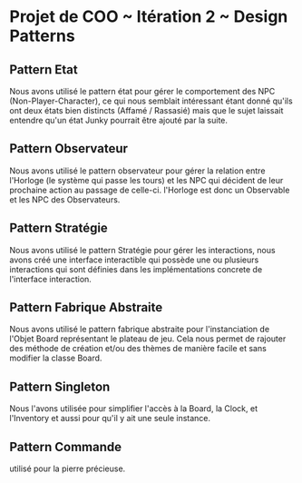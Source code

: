 # Projet de COO ~ Itération 2 ~ Design Patterns

## Pattern Etat

Nous avons utilisé le pattern état pour gérer le comportement des NPC (Non-Player-Character), ce qui nous semblait intéressant étant donné qu'ils ont deux états bien distincts (Affamé / Rassasié) mais que le sujet laissait entendre qu'un état Junky pourrait être ajouté par la suite.

## Pattern Observateur

Nous avons utilisé le pattern observateur pour gérer la relation entre l'Horloge (le système qui passe les tours) et les NPC qui décident de leur prochaine action au passage de celle-ci. l'Horloge est donc un Observable et les NPC des Observateurs.

## Pattern Stratégie

Nous avons utilisé le pattern Stratégie pour gérer les interactions, nous avons créé une interface interactible qui possède une ou plusieurs interactions qui sont définies dans les implémentations concrete de l'interface interaction.

## Pattern Fabrique Abstraite

Nous avons utilisé le pattern fabrique abstraite pour l'instanciation de l'Objet Board représentant le plateau de jeu. Cela nous permet de rajouter des méthode de création et/ou des thèmes de manière facile et sans modifier la classe Board.

## Pattern Singleton

Nous l'avons utilisée pour simplifier l'accès à la Board, la Clock, et l'Inventory et aussi pour qu'il y ait une seule instance.

## Pattern Commande

utilisé pour la pierre précieuse.